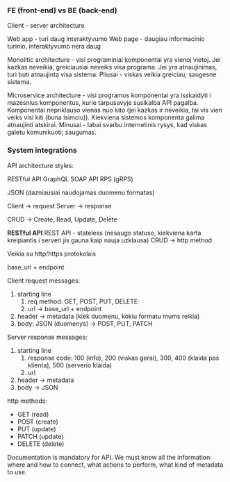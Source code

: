 ### FE (front-end) vs BE (back-end)

Client - server architecture

Web app - turi daug interaktyvumo 
Web page - daugiau informacinio turinio, interaktyvumo nera daug


Monolitic architecture - visi programiniai komponentai yra vienoj vietoj. Jei kazkas neveikia, greiciausiai neveiks visa programa. Jei yra atnaujinimas, turi buti atnaujinta visa sistema. Pliusai - viskas veikia greiciau; saugesne sistema.

Microservice architecture - visi programos komponentai yra isskaidyti i mazesnius komponentus, kurie tarpusavyje susikalba API pagalba. Komponentai nepriklauso vienas nuo kito (jei kazkas ir neveikia, tai vis vien veiks visi kiti (buna isimciu)). Kiekviena sistemos komponenta galima atnaujinti atskirai. Minusai - labai svarbu internetinis rysys, kad viskas galetu komunikuoti; saugumas.

### System integrations

API architecture styles:

RESTful API
GraphQL 
SOAP API
RPS (gRPS)

JSON (dazniausiai naudojamas duomenu formatas)

Client -> request 
Server -> response

CRUD -> Create, Read, Update, Delete

**RESTful API** 
REST API - stateless (nesaugo statuso, kiekviena karta kreipiantis i serveri jis gauna kaip nauja uzklausa)
CRUD -> http method 

Veikia su http/https protokolais

base_url + endpoint

Client request messages:
1. starting line
    1. req method: GET, POST, PUT, DELETE
    2. url -> base_url + endpoint
2. header -> metadata (kiek duomenu, kokiu formatu mums reikia)
3. body: JSON (duomenys) -> POST, PUT, PATCH

Server response messages:
1. starting line 
    1. response code: 100 (info), 200 (viskas gerai), 300, 400 (klaida pas klienta), 500 (serverio klaida)
    2. url
2. header -> metadata
3. body -> JSON

http methods:
* GET (read)
* POST (create)
* PUT (update)
* PATCH (update)
* DELETE (delete)

Documentation is mandatory for API.
We must know all the information: where and how to connect, what actions to perform, what kind of metadata to use.
